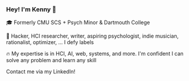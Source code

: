 ### Hey! I'm Kenny 👋

🎓 Formerly CMU SCS + Psych Minor & Dartmouth College

🧪 Hacker, HCI researcher, writer, aspiring psychologist, indie musician, rationalist, optimizer, ... I defy labels

🔥 My expertise is in HCI, AI, web, systems, and more. I'm confident I can solve any problem and learn any skill

Contact me via my LinkedIn!

